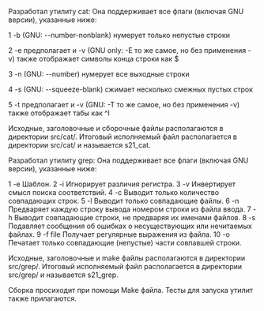 Разработал утилиту cat: Она поддерживает все флаги (включая GNU версии), указанные ниже:

1 -b (GNU: --number-nonblank)	нумерует только непустые строки

2 -e предполагает и -v (GNU only: -E то же самое, но без применения -v) также отображает символы конца строки как $

3 -n (GNU: --number)	нумерует все выходные строки

4 -s (GNU: --squeeze-blank)	сжимает несколько смежных пустых строк

5 -t предполагает и -v (GNU: -T то же самое, но без применения -v) также отображает табы как ^I

Исходные, заголовочные и сборочные файлы располагаются в директории src/cat/.
Итоговый исполняемый файл располагается в директории src/cat/ и называется s21_cat.

Разработал утилиту grep: Она поддерживает все флаги (включая GNU версии), указанные ниже:

1 -e Шаблон.
2 -i Игнорирует различия регистра.
3 -v Инвертирует смысл поиска соответствий.
4 -c Выводит только количество совпадающих строк.
5 -l Выводит только совпадающие файлы.
6 -n Предваряет каждую строку вывода номером строки из файла ввода.
7 -h Выводит совпадающие строки, не предваряя их именами файлов.
8 -s Подавляет сообщения об ошибках о несуществующих или нечитаемых файлах.
9 -f file Получает регулярные выражения из файла.
10 -o Печатает только совпадающие (непустые) части совпавшей строки.

Исходные, заголовочные и make файлы располагаются в директории src/grep/.
Итоговый исполняемый файл располагается в директории src/grep/ и называется s21_grep.

Сборка просиходит при помощи Make  файла. Тесты для запуска утилит также прилагаются.
